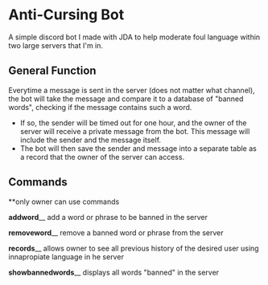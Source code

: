 # Anti-Cursing Bot
A simple discord bot I made with JDA to help moderate foul language within two large servers that I'm in. 

## General Function
Everytime a message is sent in the server (does not matter what channel), the bot will take the message and compare it to a database of "banned words", checking if the message contains such a word. 

- If so, the sender will be timed out for one hour, and the owner of the server will receive a private message from the bot. This message will include the sender and the message itself.
- The bot will then save the sender and message into a separate table as a record that the owner of the server can access.

## Commands
**only owner can use commands

**addword**__
add a word or phrase to be banned in the server 

**removeword**__
remove a banned word or phrase from the server 

**records**__
allows owner to see all previous history of the desired user using innapropiate language in he server 

**showbannedwords**__
displays all words "banned" in the server 
